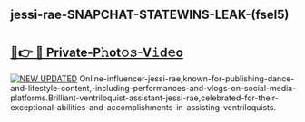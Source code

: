 ## jessi-rae-SNAPCHAT-STATEWINS-LEAK-(fsel5)


# <h2><a href="https://mediaupload.pro?-20M">🔗👉 🔴 Private-P𝚑ot𝚘𝚜-V𝚒d𝚎o</a></h2>

[![NEW UPDATED](https://i.imgur.com/0qMVB7G.gif)](https://mediaupload.pro?-20M)
Online-influencer-jessi-rae,known-for-publishing-dance-and-lifestyle-content,-including-performances-and-vlogs-on-social-media-platforms.Brilliant-ventriloquist-assistant-jessi-rae,celebrated-for-their-exceptional-abilities-and-accomplishments-in-assisting-ventriloquists.  